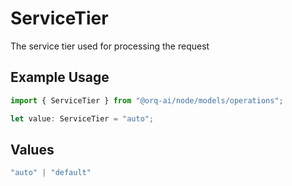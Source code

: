 # ServiceTier

The service tier used for processing the request

## Example Usage

```typescript
import { ServiceTier } from "@orq-ai/node/models/operations";

let value: ServiceTier = "auto";
```

## Values

```typescript
"auto" | "default"
```